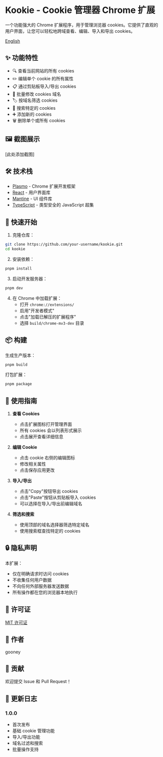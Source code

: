 # Kookie - Cookie 管理器 Chrome 扩展

一个功能强大的 Chrome 扩展程序，用于管理浏览器 cookies。它提供了直观的用户界面，让您可以轻松地跨域查看、编辑、导入和导出 cookies。

[English](README.md)

## ✨ 功能特性

- 🔍 查看当前网站的所有 cookies
- ✏️ 编辑单个 cookie 的所有属性
- 📋 通过剪贴板导入/导出 cookies
- 🔄 批量修改 cookies 域名
- 🏷️ 按域名筛选 cookies
- 🔎 搜索特定的 cookies
- ➕ 添加新的 cookies
- 🗑️ 删除单个或所有 cookies

## 🖼️ 截图展示

[此处添加截图]

## 🛠️ 技术栈

- [Plasmo](https://docs.plasmo.com/) - Chrome 扩展开发框架
- [React](https://reactjs.org/) - 用户界面库
- [Mantine](https://mantine.dev/) - UI 组件库
- [TypeScript](https://www.typescriptlang.org/) - 类型安全的 JavaScript 超集

## 🚀 快速开始

1. 克隆仓库：
```bash
git clone https://github.com/your-username/kookie.git
cd kookie
```

2. 安装依赖：
```bash
pnpm install
```

3. 启动开发服务器：
```bash
pnpm dev
```

4. 在 Chrome 中加载扩展：
   - 打开 `chrome://extensions/`
   - 启用"开发者模式"
   - 点击"加载已解压的扩展程序"
   - 选择 `build/chrome-mv3-dev` 目录

## 📦 构建

生成生产版本：
```bash
pnpm build
```

打包扩展：
```bash
pnpm package
```

## 📖 使用指南

1. **查看 Cookies**
   - 点击扩展图标打开管理界面
   - 所有 cookies 会以列表形式展示
   - 点击展开查看详细信息

2. **编辑 Cookie**
   - 点击 cookie 右侧的编辑图标
   - 修改相关属性
   - 点击保存应用更改

3. **导入/导出**
   - 点击"Copy"按钮导出 cookies
   - 点击"Paste"按钮从剪贴板导入 cookies
   - 可以选择在导入/导出前编辑域名

4. **筛选和搜索**
   - 使用顶部的域名选择器筛选特定域名
   - 使用搜索框查找特定的 cookies

## 🔒 隐私声明

本扩展：
- 仅在明确请求时访问 cookies
- 不收集任何用户数据
- 不向任何外部服务器发送数据
- 所有操作都在您的浏览器本地执行

## 📄 许可证

[MIT 许可证](LICENSE)

## 👤 作者

gooney

## 🤝 贡献

欢迎提交 Issue 和 Pull Request！

## 📝 更新日志

### 1.0.0
- 首次发布
- 基础 cookie 管理功能
- 导入/导出功能
- 域名过滤和搜索
- 批量操作支持